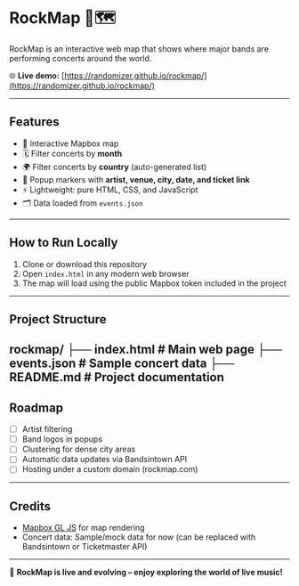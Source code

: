 # RockMap 🎸🗺️

RockMap is an interactive web map that shows where major bands are performing concerts around the world.

🌐 **Live demo:** [https://randomizer.github.io/rockmap/](https://randomizer.github.io/rockmap/)

---

## Features

- 📍 Interactive Mapbox map
- 🗓️ Filter concerts by **month**
- 🌍 Filter concerts by **country** (auto-generated list)
- 💬 Popup markers with **artist, venue, city, date, and ticket link**
- ⚡ Lightweight: pure HTML, CSS, and JavaScript
- 🗂️ Data loaded from `events.json`

---

## How to Run Locally

1. Clone or download this repository
2. Open `index.html` in any modern web browser
3. The map will load using the public Mapbox token included in the project

---

## Project Structure

rockmap/
├── index.html # Main web page
├── events.json # Sample concert data
├── README.md # Project documentation
---

## Roadmap

- [ ] Artist filtering  
- [ ] Band logos in popups  
- [ ] Clustering for dense city areas  
- [ ] Automatic data updates via Bandsintown API  
- [ ] Hosting under a custom domain (rockmap.com)

---

## Credits

- [Mapbox GL JS](https://www.mapbox.com/mapbox-gl-js) for map rendering  
- Concert data: Sample/mock data for now (can be replaced with Bandsintown or Ticketmaster API)

---

🎸 **RockMap is live and evolving – enjoy exploring the world of live music!**


